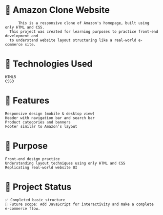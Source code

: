 # 🛒 Amazon Clone Website
          This is a responsive clone of Amazon's homepage, built using only HTML and CSS. 
      This project was created for learning purposes to practice front-end development and 
      to understand website layout structuring like a real-world e-commerce site.

# 🔧 Technologies Used
    HTML5
    CSS3

# 📱 Features
    Responsive design (mobile & desktop view)
    Header with navigation bar and search bar
    Product categories and banners
    Footer similar to Amazon’s layout

# 🎯 Purpose
    Front-end design practice
    Understanding layout techniques using only HTML and CSS
    Replicating real-world website UI

# 📂 Project Status
    ✅ Completed basic structure
    🚀 Future scope: Add JavaScript for interactivity and make a complete e-commerce flow.

